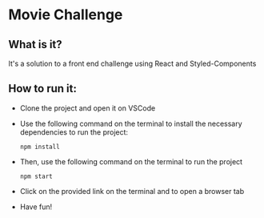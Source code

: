 # Movie Challenge
## What is it?

It's a solution to a front end challenge using React and Styled-Components

## How to run it:

- Clone the project and open it on VSCode
- Use the following command on the terminal to install the necessary dependencies to run the project:

  `npm install`

- Then, use the following command on the terminal to run the project

  `npm start`
  
- Click on the provided link on the terminal and to open a browser tab

- Have fun!
